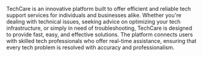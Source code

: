 TechCare is an innovative platform built to offer efficient and reliable tech support services for individuals and businesses alike. Whether you're dealing with technical issues, seeking advice on optimizing your tech infrastructure, or simply in need of troubleshooting, TechCare is designed to provide fast, easy, and effective solutions. The platform connects users with skilled tech professionals who offer real-time assistance, ensuring that every tech problem is resolved with accuracy and professionalism.
